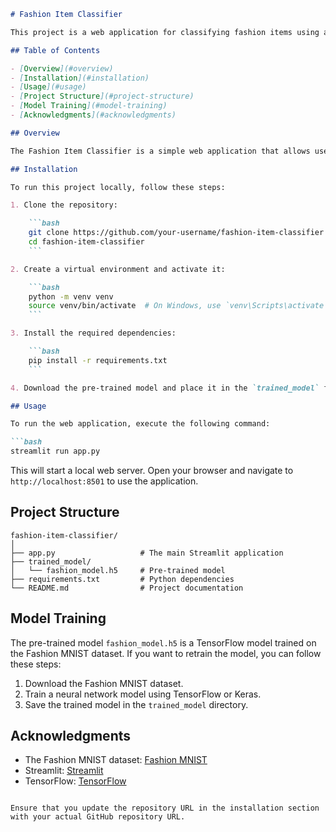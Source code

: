 ```markdown
# Fashion Item Classifier

This project is a web application for classifying fashion items using a pre-trained model on the Fashion MNIST dataset. The application is built with Streamlit and TensorFlow.

## Table of Contents

- [Overview](#overview)
- [Installation](#installation)
- [Usage](#usage)
- [Project Structure](#project-structure)
- [Model Training](#model-training)
- [Acknowledgments](#acknowledgments)

## Overview

The Fashion Item Classifier is a simple web application that allows users to upload an image of a fashion item and get a prediction of what the item is. The model used in this project is trained on the Fashion MNIST dataset, which consists of 10 different classes of fashion items.

## Installation

To run this project locally, follow these steps:

1. Clone the repository:

    ```bash
    git clone https://github.com/your-username/fashion-item-classifier.git
    cd fashion-item-classifier
    ```

2. Create a virtual environment and activate it:

    ```bash
    python -m venv venv
    source venv/bin/activate  # On Windows, use `venv\Scripts\activate`
    ```

3. Install the required dependencies:

    ```bash
    pip install -r requirements.txt
    ```

4. Download the pre-trained model and place it in the `trained_model` folder.

## Usage

To run the web application, execute the following command:

```bash
streamlit run app.py
```

This will start a local web server. Open your browser and navigate to `http://localhost:8501` to use the application.

## Project Structure

```
fashion-item-classifier/
│
├── app.py                   # The main Streamlit application
├── trained_model/
│   └── fashion_model.h5     # Pre-trained model
├── requirements.txt         # Python dependencies
└── README.md                # Project documentation
```

## Model Training

The pre-trained model `fashion_model.h5` is a TensorFlow model trained on the Fashion MNIST dataset. If you want to retrain the model, you can follow these steps:

1. Download the Fashion MNIST dataset.
2. Train a neural network model using TensorFlow or Keras.
3. Save the trained model in the `trained_model` directory.

## Acknowledgments

- The Fashion MNIST dataset: [Fashion MNIST](https://github.com/zalandoresearch/fashion-mnist)
- Streamlit: [Streamlit](https://www.streamlit.io/)
- TensorFlow: [TensorFlow](https://www.tensorflow.org/)
```

Ensure that you update the repository URL in the installation section with your actual GitHub repository URL.
